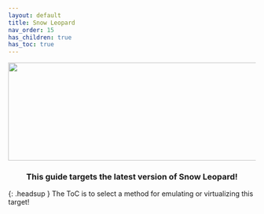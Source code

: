 ```yaml
---
layout: default
title: Snow Leopard
nav_order: 15
has_children: true
has_toc: true
---
```


<p align="center">
  <img width="650" height="200" src="../../../assets/HeaderSnowLeopard.png">
</p>

<h3 align="center">This guide targets the latest version of Snow Leopard!</h3>

{: .headsup }
The ToC is to select a method for emulating or virtualizing this target!
